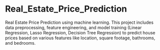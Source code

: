 # Real_Estate_Price_Prediction
Real Estate Price Prediction using machine learning. This project includes data preprocessing, feature engineering, and model training (Linear Regression, Lasso Regression, Decision Tree Regression) to predict house prices based on various features like location, square footage, bathrooms, and bedrooms.
